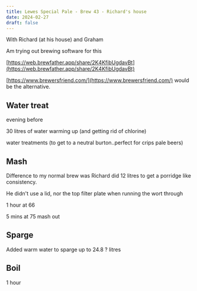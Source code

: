 ```yaml
---
title: Lewes Special Pale - Brew 43 - Richard's house
date: 2024-02-27
draft: false 
---
```

<!-- [![pot](/images/2023-06-06/3.jpg "treatment")](/images/2023-06-06/3.jpg) -->

With Richard (at his house) and Graham

Am trying out brewing software for this 

[https://web.brewfather.app/share/2K4KfibUgdavBt](https://web.brewfather.app/share/2K4KfibUgdavBt)

[https://www.brewersfriend.com/](https://www.brewersfriend.com/) would be the alternative.

## Water treat

evening before

30 litres of water warming up (and getting rid of chlorine)

water treatments (to get to a neutral burton..perfect for crips pale beers)


## Mash

Difference to my normal brew was Richard did 12 litres to get a porridge like consistency. 

He didn't use a lid, nor the top filter plate when running the wort through

1 hour at 66

5 mins at 75 mash out

## Sparge

Added warm water to sparge up to 24.8 ? litres

## Boil

1 hour
